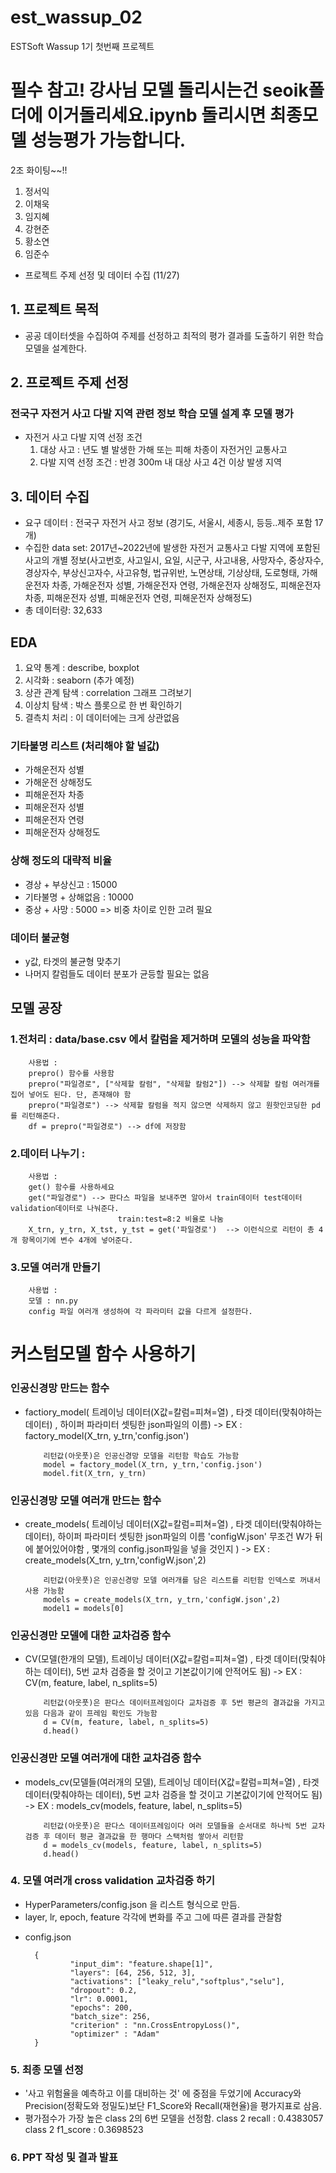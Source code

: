 # est_wassup_02
ESTSoft Wassup 1기 첫번째 프로젝트

# 필수 참고! 강사님 모델 돌리시는건 seoik폴더에 이거돌리세요.ipynb 돌리시면 최종모델 성능평가 가능합니다.

2조 화이팅~~!!

1. 정서익
2. 이채욱
3. 임지혜
4. 강현준
5. 황소연
6. 임준수

* 프로젝트 주제 선정 및 데이터 수집 (11/27)
## 1. 프로젝트 목적
- 공공 데이터셋을 수집하여 주제를 선정하고 최적의 평가 결과를 도출하기 위한 학습 모델을 설계한다.

## 2. 프로젝트 주제 선정
### 전국구 자전거 사고 다발 지역 관련 정보 학습 모델 설계 후 모델 평가
- 자전거 사고 다발 지역 선정 조건
    1) 대상 사고 : 년도 별 발생한 가해 또는 피해 차종이 자전거인 교통사고
    2) 다발 지역 선정 조건 : 반경 300m 내 대상 사고 4건 이상 발생 지역

## 3. 데이터 수집
- 요구 데이터 : 전국구 자전거 사고 정보 (경기도, 서울시, 세종시, 등등..제주 포함 17개)
- 수집한 data set: 2017년~2022년에 발생한 자전거 교통사고 다발 지역에 포함된 사고의 개별 정보(사고번호, 사고일시, 요일, 시군구, 사고내용, 사망자수, 중상자수, 경상자수, 부상신고자수, 사고유형, 법규위반, 노면상태, 기상상태, 도로형태, 가해운전자 차종, 가해운전자 성별, 가해운전자 연령, 가해운전자 상해정도, 피해운전자 차종, 피해운전자 성별, 피해운전자 연령, 피해운전자 상해정도)
- 총 데이터량: 32,633

## EDA
1. 요약 통계 : describe, boxplot
2. 시각화 : seaborn (추가 예정)
3. 상관 관계 탐색 : correlation 그래프 그려보기
4. 이상치 탐색 : 박스 플롯으로 한 번 확인하기
5. 결측치 처리 : 이 데이터에는 크게 상관없음

### 기타불명 리스트 (처리해야 할 널값)
- 가해운전자 성별
- 가해운전 상해정도
- 피해운전자 차종
- 피해운전자 성별
- 피해운전자 연령
- 피해운전자 상해정도

### 상해 정도의 대략적 비율
- 경상 + 부상신고 : 15000
- 기타불명 +  상해없음 : 10000
- 중상 + 사망 : 5000
=> 비중 차이로 인한 고려 필요

### 데이터 불균형
- y값, 타겟의 불균형 맞추기
- 나머지 칼럼들도 데이터 분포가 균등할 필요는 없음

## 모델 공장
### 1.전처리 : data/base.csv 에서 칼럼을 제거하며 모델의 성능을 파악함
        사용법 : 
        prepro() 함수를 사용함
        prepro("파일경로", ["삭제할 칼럼", "삭제할 칼럼2"]) --> 삭제할 칼럼 여러개를 집어 넣어도 된다. 단, 존재해야 함
        prepro("파일경로") --> 삭제할 칼럼을 적지 않으면 삭제하지 않고 원핫인코딩한 pd를 리턴해준다.
        df = prepro("파일경로") --> df에 저장함

### 2.데이터 나누기 : 
        사용법 : 
        get() 함수를 사용하세요
        get("파일경로") --> 판다스 파일을 보내주면 알아서 train데이터 test데이터 validation데이터로 나눠준다. 
                            train:test=8:2 비율로 나눔
        X_trn, y_trn, X_tst, y_tst = get('파일경로')  --> 이런식으로 리턴이 총 4개 항목이기에 변수 4개에 넣어준다.

### 3.모델 여러개 만들기
        사용법 : 
        모델 : nn.py 
        config 파일 여러개 생성하여 각 파라미터 값을 다르게 설정한다.

# 커스텀모델 함수 사용하기

### 인공신경망 만드는 함수
- factiory_model( 트레이닝 데이터(X값=칼럼=피쳐=열) ,  타겟 데이터(맞춰야하는 데이터) , 하이퍼 파라미터 셋팅한 json파일의 이름)
-> EX :  factory_model(X_trn, y_trn,'config.json')

          리턴값(아웃풋)은 인공신경망 모델을 리턴함 학습도 가능함
          model = factory_model(X_trn, y_trn,'config.json')
          model.fit(X_trn, y_trn)
### 인공신경망 모델 여러개 만드는 함수
- create_models( 트레이닝 데이터(X값=칼럼=피쳐=열) ,  타겟 데이터(맞춰야하는 데이터), 하이퍼 파라미터 셋팅한 json파일의 이름 'configW.json' 무조건 W가 뒤에 붙어있어야함 , 몇개의 config.json파일을 넣을 것인지 )
-> EX :  create_models(X_trn, y_trn,'configW.json',2)

          리턴값(아웃풋)은 인공신경망 모델 여러개를 담은 리스트를 리턴함 인덱스로 꺼내서 사용 가능함
          models = create_models(X_trn, y_trn,'configW.json',2)
          model1 = models[0]
### 인공신경만 모델에 대한 교차검증 함수
- CV(모델(한개의 모델), 트레이닝 데이터(X값=칼럼=피쳐=열) ,  타겟 데이터(맞춰야하는 데이터), 5번 교차 검증을 할 것이고 기본값이기에 안적어도 됨)
-> EX :  CV(m, feature, label, n_splits=5)

          리턴값(아웃풋)은 판다스 데이터프레임이다 교차검증 후 5번 평균의 결과값을 가지고 있음 다음과 같이 프레임 확인도 가능함
          d = CV(m, feature, label, n_splits=5)  
          d.head()
### 인공신경만 모델 여러개에 대한 교차검증 함수
- models_cv(모델들(여러개의 모델), 트레이닝 데이터(X값=칼럼=피쳐=열) ,  타겟 데이터(맞춰야하는 데이터), 5번 교차 검증을 할 것이고 기본값이기에 안적어도 됨)
-> EX :  models_cv(models, feature, label, n_splits=5)

          리턴값(아웃풋)은 판다스 데이터프레임이다 여러 모델들을 순서대로 하나씩 5번 교차검증 후 데이터 평균 결과값을 한 행마다 스택처럼 쌓아서 리턴함
          d = models_cv(models, feature, label, n_splits=5) 
          d.head()


### 4. 모델 여러개 cross validation 교차검증 하기 
- HyperParameters/config.json 을 리스트 형식으로 만듬.
- layer, lr, epoch, feature 각각에 변화를 주고 그에 따른 결과를 관찰함
* config.json

        {
                "input_dim": "feature.shape[1]",
                "layers": [64, 256, 512, 3],
                "activations": ["leaky_relu","softplus","selu"],
                "dropout": 0.2,
                "lr": 0.0001,
                "epochs": 200,
                "batch_size": 256,
                "criterion" : "nn.CrossEntropyLoss()",
                "optimizer" : "Adam"
        }

### 5. 최종 모델 선정
- '사고 위험율을 예측하고 이를 대비하는 것' 에 중점을 두었기에 
Accuracy와 Precision(정확도와 정밀도)보단 F1_Score와 Recall(재현율)을 평가지표로 삼음. 
- 평가점수가 가장 높은 class 2의 6번 모델을 선정함.
class 2 recall : 0.4383057
class 2 f1_score : 0.3698523
 
### 6. PPT 작성 및 결과 발표
